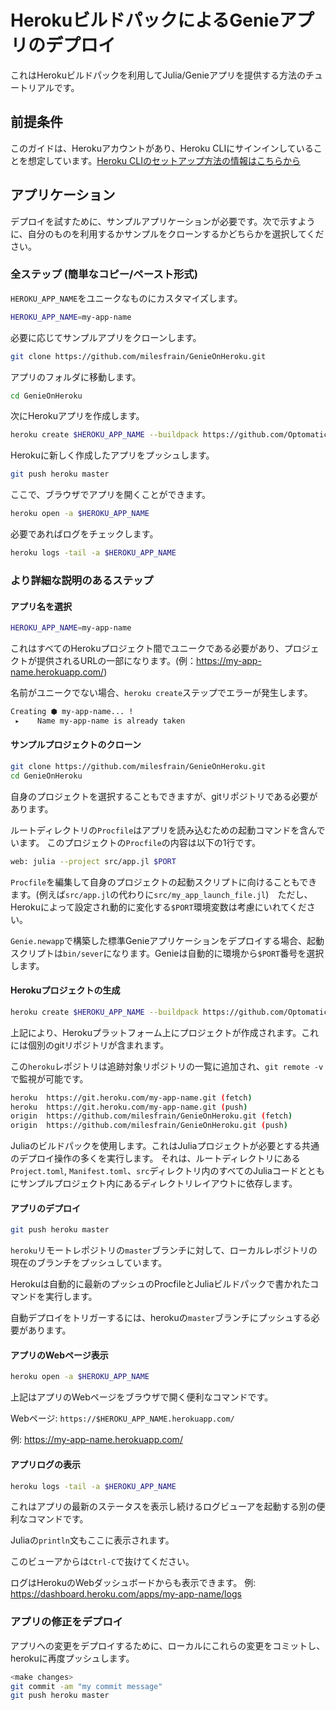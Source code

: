 # HerokuビルドパックによるGenieアプリのデプロイ

これはHerokuビルドパックを利用してJulia/Genieアプリを提供する方法のチュートリアルです。

## 前提条件

このガイドは、Herokuアカウントがあり、Heroku CLIにサインインしていることを想定しています。[Heroku CLIのセットアップ方法の情報はこちらから](https://devcenter.heroku.com/articles/heroku-cli)

## アプリケーション

デプロイを試すために、サンプルアプリケーションが必要です。次で示すように、自分のものを利用するかサンプルをクローンするかどちらかを選択してください。

### 全ステップ (簡単なコピー/ペースト形式)

`HEROKU_APP_NAME`をユニークなものにカスタマイズします。

```sh
HEROKU_APP_NAME=my-app-name
```

必要に応じてサンプルアプリをクローンします。

```sh
git clone https://github.com/milesfrain/GenieOnHeroku.git
```

アプリのフォルダに移動します。

```sh
cd GenieOnHeroku
```

次にHerokuアプリを作成します。

```sh
heroku create $HEROKU_APP_NAME --buildpack https://github.com/Optomatica/heroku-buildpack-julia.git
```

Herokuに新しく作成したアプリをプッシュします。

```sh
git push heroku master
```

ここで、ブラウザでアプリを開くことができます。

```sh
heroku open -a $HEROKU_APP_NAME
```

必要であればログをチェックします。

```sh
heroku logs -tail -a $HEROKU_APP_NAME
```

### より詳細な説明のあるステップ

#### アプリ名を選択

```sh
HEROKU_APP_NAME=my-app-name
```

これはすべてのHerokuプロジェクト間でユニークである必要があり、プロジェクトが提供されるURLの一部になります。(例：https://my-app-name.herokuapp.com/)

名前がユニークでない場合、`heroku create`ステップでエラーが発生します。

```sh
Creating ⬢ my-app-name... !
 ▸    Name my-app-name is already taken
```

#### サンプルプロジェクトのクローン

```sh
git clone https://github.com/milesfrain/GenieOnHeroku.git
cd GenieOnHeroku
```

自身のプロジェクトを選択することもできますが、gitリポジトリである必要があります。

ルートディレクトリの`Procfile`はアプリを読み込むための起動コマンドを含んでいます。
このプロジェクトの`Procfile`の内容は以下の1行です。

```sh
web: julia --project src/app.jl $PORT
```

`Procfile`を編集して自身のプロジェクトの起動スクリプトに向けることもできます。(例えば`src/app.jl`の代わりに`src/my_app_launch_file.jl`)　ただし、Herokuによって設定され動的に変化する`$PORT`環境変数は考慮にいれてください。

`Genie.newapp`で構築した標準Genieアプリケーションをデプロイする場合、起動スクリプトは`bin/sever`になります。Genieは自動的に環境から`$PORT`番号を選択します。

#### Herokuプロジェクトの生成

```sh
heroku create $HEROKU_APP_NAME --buildpack https://github.com/Optomatica/heroku-buildpack-julia.git
```

上記により、Herokuプラットフォーム上にプロジェクトが作成されます。これには個別のgitリポジトリが含まれます。

この`heroku`レポジトリは追跡対象リポジトリの一覧に追加され、`git remote -v`で監視が可能です。

```sh
heroku  https://git.heroku.com/my-app-name.git (fetch)
heroku  https://git.heroku.com/my-app-name.git (push)
origin  https://github.com/milesfrain/GenieOnHeroku.git (fetch)
origin  https://github.com/milesfrain/GenieOnHeroku.git (push)
```

Juliaのビルドパックを使用します。これはJuliaプロジェクトが必要とする共通のデプロイ操作の多くを実行します。
それは、ルートディレクトリにある`Project.toml`, `Manifest.toml`、`src`ディレクトリ内のすべてのJuliaコードとともにサンプルプロジェクト内にあるディレクトリレイアウトに依存します。

#### アプリのデプロイ

```sh
git push heroku master
```

`heroku`リモートレポジトリの`master`ブランチに対して、ローカルレポジトリの現在のブランチをプッシュしています。

Herokuは自動的に最新のプッシュのProcfileとJuliaビルドパックで書かれたコマンドを実行します。

自動デプロイをトリガーするには、herokuの`master`ブランチにプッシュする必要があります。

#### アプリのWebページ表示

```sh
heroku open -a $HEROKU_APP_NAME
```

上記はアプリのWebページをブラウザで開く便利なコマンドです。

Webページ: `https://$HEROKU_APP_NAME.herokuapp.com/`

例: <https://my-app-name.herokuapp.com/>

#### アプリログの表示

```sh
heroku logs -tail -a $HEROKU_APP_NAME
```

これはアプリの最新のステータスを表示し続けるログビューアを起動する別の便利なコマンドです。

Juliaの`println`文もここに表示されます。

このビューアからは`Ctrl-C`で抜けてください。

ログはHerokuのWebダッシュボードからも表示できます。
例: <https://dashboard.heroku.com/apps/my-app-name/logs>

### アプリの修正をデプロイ

アプリへの変更をデプロイするために、ローカルにこれらの変更をコミットし、herokuに再度プッシュします。

```sh
<make changes>
git commit -am "my commit message"
git push heroku master
```

